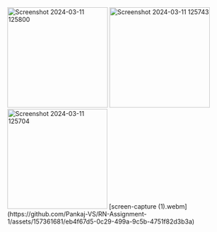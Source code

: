 <img width="227" alt="Screenshot 2024-03-11 125800" src="https://github.com/Pankaj-VS/RN-Assignment-1/assets/157361681/2c4047e5-4844-4f59-9096-187d691dca95">
<img width="227" alt="Screenshot 2024-03-11 125743" src="https://github.com/Pankaj-VS/RN-Assignment-1/assets/157361681/341266f1-a418-4c04-9252-95f6ee18fce5">
<img width="226" alt="Screenshot 2024-03-11 125704" src="https://github.com/Pankaj-VS/RN-Assignment-1/assets/157361681/3e5b9aef-3d86-40e2-bb47-575245363f01">
[screen-capture (1).webm](https://github.com/Pankaj-VS/RN-Assignment-1/assets/157361681/eb4f67d5-0c29-499a-9c5b-4751f82d3b3a)

